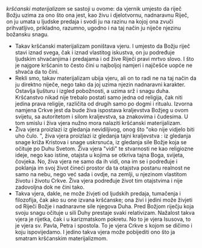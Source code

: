  *kršćanski materijalizam* se sastoji u ovome: da vjernik umjesto da riječ Božju uzima za ono što ona jest, kao živu i djelotvornu, nadnaravnu Riječ, on ju umata u ljudske predaja i svodi ju na razinu na kojoj ona zvuči prihvatljivo, prikladno, razumno, ugodno i na taj način ju niječe njezinu božansku snagu.
- Takav kršćanski materijalizam poništava vjeru. I umjesto da Božju riječ stavi iznad svega, čak i iznad vlastitog iskustva, on ju podređuje ljudskim shvaćanjima i predajama i od žive Riječi pravi mrtvo slovo. I što je najgore kršćanin to često čini u najboljoj namjeri i najčešće uopće ne shvaća da to čini. 
- Rekli smo, takav materijalizam ubija vjeru, ali on to radi ne na taj način da ju direktno niječe, nego tako da joj uzima njezin nadnaravni karakter. Ostavlja ljušturu i izgled pobožnosti, a uzima srž i snagu duha. Kršćanstvo nikad nije trebalo postati samo jedna od religija, čak niti jedina prava religije, različita od drugih samo po dogmi i ritualu. Izvorna namjena Crkve jest da bude živa ispostava kraljevstva Božjeg u ovom svijetu, sa autoritetom i silom kraljevstva, sa znakovima i čudesima. U tom smislu i živa vjera nužno mora nalaziti kršćanski materijalizam. 
- Živa vjera proizlazi iz gledanja nevidiljivog, onog što "oko nije vidjelo biti uho čulo. ", živa vjera proizlazi iz gledanja  tajni kraljevstva : iz gledanja snage križa Kristova i snage uskrsnuća, iz gledanja sile Božje koja se očituje po Duhu Svetom. Živa vjera "vidi" te stvarnosti ne kao religiozne ideje, nego kao  istine, otajsta u kojima se otkriva tajna Boga, svijeta, čovjeka. No, živa vjera ne samo da ih vidi, ona im se i podređuje i poklanja im svoj život čineći prostor da ta otajstva postanu realnost ne samo na nebu, nego već sada i ovdje, na zemlji, u njezinom vlastitom životu i životu Crkve.  Živa vjera podređuje život tim otajstvima i nije zadovoljna dok ne čini tako.
- Takva vjera, dakle, ne može živjeti od ljudskih predaja, tumačenja i filozofija, čak ako su one izvana kršćanske; ona živi i jedini može živjeti od Riječi Božje i nadnaravne sile njegova Duha. Pred Božjom riječju koja svoju snagu očituje u sili Duhy prestaje svaki relativizam. Nažalost takva vjera je  rijetka, čak i u karizmatskom pokretu. No to je vjera Isusova, to je vjera sv. Pavla, Petra i spostola. To je vjera Crkve s kojom se dičimo i koju ispovijedamo. I jedino takva vjera može pobijediti ono što ja smatram kršćanskim materijalizmom.


<!--
**❗Crkva i kršćanski materijalizam**
obsidian://open?vault=CleanWritingVault&file=0.zettelkasten%2Finbx%2FCrkva%20i%20kr%C5%A1%C4%87anski%20materijalizam-->